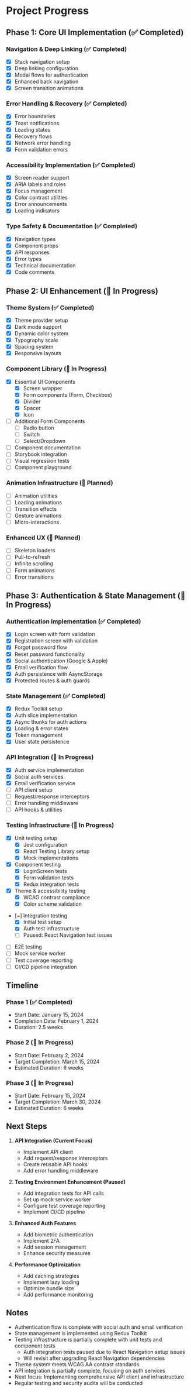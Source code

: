 # Project Progress

## Phase 1: Core UI Implementation (✅ Completed)

### Navigation & Deep Linking (✅ Completed)
- [x] Stack navigation setup
- [x] Deep linking configuration
- [x] Modal flows for authentication
- [x] Enhanced back navigation
- [x] Screen transition animations

### Error Handling & Recovery (✅ Completed)
- [x] Error boundaries
- [x] Toast notifications
- [x] Loading states
- [x] Recovery flows
- [x] Network error handling
- [x] Form validation errors

### Accessibility Implementation (✅ Completed)
- [x] Screen reader support
- [x] ARIA labels and roles
- [x] Focus management
- [x] Color contrast utilities
- [x] Error announcements
- [x] Loading indicators

### Type Safety & Documentation (✅ Completed)
- [x] Navigation types
- [x] Component props
- [x] API responses
- [x] Error types
- [x] Technical documentation
- [x] Code comments

## Phase 2: UI Enhancement (🚧 In Progress)

### Theme System (✅ Completed)
- [x] Theme provider setup
- [x] Dark mode support
- [x] Dynamic color system
- [x] Typography scale
- [x] Spacing system
- [x] Responsive layouts

### Component Library (🚧 In Progress)
- [x] Essential UI Components
  - [x] Screen wrapper
  - [x] Form components (Form, Checkbox)
  - [x] Divider
  - [x] Spacer
  - [x] Icon
- [ ] Additional Form Components
  - [ ] Radio button
  - [ ] Switch
  - [ ] Select/Dropdown
- [ ] Component documentation
- [ ] Storybook integration
- [ ] Visual regression tests
- [ ] Component playground

### Animation Infrastructure (📅 Planned)
- [ ] Animation utilities
- [ ] Loading animations
- [ ] Transition effects
- [ ] Gesture animations
- [ ] Micro-interactions

### Enhanced UX (📅 Planned)
- [ ] Skeleton loaders
- [ ] Pull-to-refresh
- [ ] Infinite scrolling
- [ ] Form animations
- [ ] Error transitions

## Phase 3: Authentication & State Management (🚧 In Progress)

### Authentication Implementation (✅ Completed)
- [x] Login screen with form validation
- [x] Registration screen with validation
- [x] Forgot password flow
- [x] Reset password functionality
- [x] Social authentication (Google & Apple)
- [x] Email verification flow
- [x] Auth persistence with AsyncStorage
- [x] Protected routes & auth guards

### State Management (✅ Completed)
- [x] Redux Toolkit setup
- [x] Auth slice implementation
- [x] Async thunks for auth actions
- [x] Loading & error states
- [x] Token management
- [x] User state persistence

### API Integration (🚧 In Progress)
- [x] Auth service implementation
- [x] Social auth services
- [x] Email verification service
- [ ] API client setup
- [ ] Request/response interceptors
- [ ] Error handling middleware
- [ ] API hooks & utilities

### Testing Infrastructure (🚧 In Progress)
- [x] Unit testing setup
  - [x] Jest configuration
  - [x] React Testing Library setup
  - [x] Mock implementations
- [x] Component testing
  - [x] LoginScreen tests
  - [x] Form validation tests
  - [x] Redux integration tests
- [x] Theme & accessibility testing
  - [x] WCAG contrast compliance
  - [x] Color scheme validation
- [~] Integration testing
  - [x] Initial test setup
  - [x] Auth test infrastructure
  - [ ] Paused: React Navigation test issues
- [ ] E2E testing
- [ ] Mock service worker
- [ ] Test coverage reporting
- [ ] CI/CD pipeline integration

## Timeline

### Phase 1 (✅ Completed)
- Start Date: January 15, 2024
- Completion Date: February 1, 2024
- Duration: 2.5 weeks

### Phase 2 (🚧 In Progress)
- Start Date: February 2, 2024
- Target Completion: March 15, 2024
- Estimated Duration: 6 weeks

### Phase 3 (🚧 In Progress)
- Start Date: February 15, 2024
- Target Completion: March 30, 2024
- Estimated Duration: 6 weeks

## Next Steps

1. **API Integration (Current Focus)**
   - Implement API client
   - Add request/response interceptors
   - Create reusable API hooks
   - Add error handling middleware

2. **Testing Environment Enhancement (Paused)**
   - Add integration tests for API calls
   - Set up mock service worker
   - Configure test coverage reporting
   - Implement CI/CD pipeline

3. **Enhanced Auth Features**
   - Add biometric authentication
   - Implement 2FA
   - Add session management
   - Enhance security measures

4. **Performance Optimization**
   - Add caching strategies
   - Implement lazy loading
   - Optimize bundle size
   - Add performance monitoring

## Notes

- Authentication flow is complete with social auth and email verification
- State management is implemented using Redux Toolkit
- Testing infrastructure is partially complete with unit tests and component tests
  - Auth integration tests paused due to React Navigation setup issues
  - Will revisit after upgrading React Navigation dependencies
- Theme system meets WCAG AA contrast standards
- API integration is partially complete, focusing on auth services
- Next focus: Implementing comprehensive API client and infrastructure
- Regular testing and security audits will be conducted 
